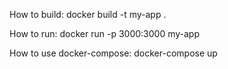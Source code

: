 How to build: docker build -t my-app .

How to run: docker run -p 3000:3000 my-app

How to use docker-compose: docker-compose up